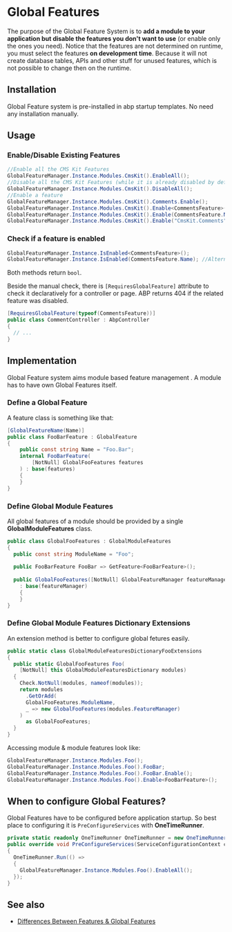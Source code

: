 # Global Features
The purpose of the Global Feature System is to **add a module to your application but disable the features you don't want to use** (or enable only the ones you need). Notice that the features are not determined on runtime, you must select the features **on development time**. Because it will not create database tables, APIs and other stuff for unused features, which is not possible to change then on the runtime.

## Installation
Global Feature system is pre-installed in abp startup templates. No need any installation manually.

## Usage

### Enable/Disable Existing Features

```csharp
//Enable all the CMS Kit Features
GlobalFeatureManager.Instance.Modules.CmsKit().EnableAll();
//Disable all the CMS Kit Features (while it is already disabled by default)
GlobalFeatureManager.Instance.Modules.CmsKit().DisableAll();
//Enable a feature
GlobalFeatureManager.Instance.Modules.CmsKit().Comments.Enable();
GlobalFeatureManager.Instance.Modules.CmsKit().Enable<CommentsFeature>(); //Alternative: use the feature class
GlobalFeatureManager.Instance.Modules.CmsKit().Enable(CommentsFeature.Name); //Alternative: use the feature name
GlobalFeatureManager.Instance.Modules.CmsKit().Enable("CmsKit.Comments"); //Alternative: Use magic string
```



### Check if a feature is enabled

```csharp
GlobalFeatureManager.Instance.IsEnabled<CommentsFeature>();
GlobalFeatureManager.Instance.IsEnabled(CommentsFeature.Name); //Alternative
```

Both methods return `bool`.

Beside the manual check, there is `[RequiresGlobalFeature]` attribute to check it declaratively for a controller or page. ABP returns 404 if the related feature was disabled.

```csharp
[RequiresGlobalFeature(typeof(CommentsFeature))]
public class CommentController : AbpController
{
  // ...
}
```



## Implementation

Global Feature system aims module based feature management . A module has to have own Global Features itself.

### Define a Global Feature

A feature class is something like that:

```csharp
[GlobalFeatureName(Name)]
public class FooBarFeature : GlobalFeature
{
    public const string Name = "Foo.Bar";
    internal FooBarFeature(
        [NotNull] GlobalFooFeatures features
    ) : base(features)
    {
    }
}
```

### Define Global Module Features

All global features of a module should be provided by a single **GlobalModuleFeatures** class.

```csharp
public class GlobalFooFeatures : GlobalModuleFeatures
{
  public const string ModuleName = "Foo";
  
  public FooBarFeature FooBar => GetFeature<FooBarFeature>();
  
  public GlobalFooFeatures([NotNull] GlobalFeatureManager featureManager)
    : base(featureManager)
    {
    }
}
```



### Define Global Module Features Dictionary Extensions

An extension method is better to configure global fetures easily. 

```csharp
public static class GlobalModuleFeaturesDictionaryFooExtensions
{
  public static GlobalFooFeatures Foo(
    [NotNull] this GlobalModuleFeaturesDictionary modules)
  {
    Check.NotNull(modules, nameof(modules));
    return modules
      .GetOrAdd(
      GlobalFooFeatures.ModuleName,
      _ => new GlobalFooFeatures(modules.FeatureManager)
    )
      as GlobalFooFeatures;
  }
}
```

Accessing module & module features look like:

```csharp
GlobalFeatureManager.Instance.Modules.Foo();
GlobalFeatureManager.Instance.Modules.Foo().FooBar;
GlobalFeatureManager.Instance.Modules.Foo().FooBar.Enable();
GlobalFeatureManager.Instance.Modules.Foo().Enable<FooBarFeature>();
```



## When to configure Global Features?

Global Features have to be configured before application startup. So best place to configuring it is `PreConfigureServices` with **OneTimeRunner**.

```csharp
private static readonly OneTimeRunner OneTimeRunner = new OneTimeRunner();
public override void PreConfigureServices(ServiceConfigurationContext context)
{
  OneTimeRunner.Run(() =>
  {
  	GlobalFeatureManager.Instance.Modules.Foo().EnableAll();
  });
}
```



## See also

- [Differences Between Features & Global Features](Differences-between-features-and-global-features.md)